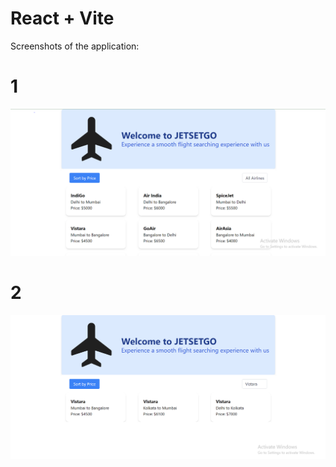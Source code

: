 # React + Vite

Screenshots of the application:
# 1
![screenshot 1](https://github.com/harshitpd910/jetSetGo/blob/master/screenshots/ss1.PNG)
# 2
![screenshot 2](https://github.com/harshitpd910/jetSetGo/blob/master/screenshots/ss2.PNG)

